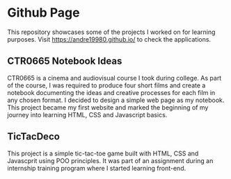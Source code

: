 # Github Page
This repository showcases some of the projects I worked on for learning purposes. Visit https://andre19980.github.io/ to check the applications.

## CTR0665 Notebook Ideas
CTR0665 is a cinema and audiovisual course I took during college. As part of the course, I was required to produce four short films and create a notebook documenting the ideas and creative processes for each film in any chosen format. I decided to design a simple web page as my notebook. This project became my first website and marked the beginning of my journey into learning HTML, CSS and Javascript basics.

## TicTacDeco
This project is a simple tic-tac-toe game built with HTML, CSS and Javascprit using POO principles. It was part of an assignment during an internship training program where I started learning front-end.
